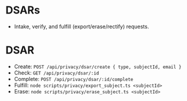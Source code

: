 # DSARs
- Intake, verify, and fulfill (export/erase/rectify) requests.
# DSAR
- Create: `POST /api/privacy/dsar/create { type, subjectId, email }`
- Check: `GET /api/privacy/dsar/:id`
- Complete: `POST /api/privacy/dsar/:id/complete`
- Fulfill: `node scripts/privacy/export_subject.ts <subjectId>`
- Erase: `node scripts/privacy/erase_subject.ts <subjectId>`
